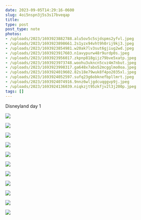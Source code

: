 ```yaml
---
date: 2023-09-05T14:29:16-0600
slug: 4oi5nspn3j5s3s17bveqap
title: 
type: post
post_type: note
photos:
- /uploads/2023/1693923882788.alu5ov5c5sjdspms2yfvl.jpeg
- /uploads/2023/1693923898661.2s1yzx94vht9h0rij9kj3.jpeg
- /uploads/2023/1693923854981.w20ak7lv3sut6gjiug2wd.jpeg
- /uploads/2023/1693923917603.n1avypurw48r9urdp0s.jpeg
- /uploads/2023/1693923956017.zkpnp818gijz79bve5xatp.jpeg
- /uploads/2023/1693923973748.woohu3ukncn5cvz4m7nbut.jpeg
- /uploads/2023/1693923998317.ga648x7abo52mcgglmo0oa.jpeg
- /uploads/2023/1693924019602.82s18e79wuk8f4po2035xl.jpeg
- /uploads/2023/1693924052597.sufq23g6obknefbpllmrt.jpeg
- /uploads/2023/1693924074916.9nnz6wljgdcuqggvp9j.jpeg
- /uploads/2023/1693924136039.niqkzjt95zkfjv2l3j200p.jpeg
tags: []
---
```

Disneyland day 1


![](/uploads/2023/1693923882788.alu5ov5c5sjdspms2yfvl.jpeg)


![](/uploads/2023/1693923898661.2s1yzx94vht9h0rij9kj3.jpeg)


![](/uploads/2023/1693923854981.w20ak7lv3sut6gjiug2wd.jpeg)


![](/uploads/2023/1693923917603.n1avypurw48r9urdp0s.jpeg)


![](/uploads/2023/1693923956017.zkpnp818gijz79bve5xatp.jpeg)


![](/uploads/2023/1693923973748.woohu3ukncn5cvz4m7nbut.jpeg)


![](/uploads/2023/1693923998317.ga648x7abo52mcgglmo0oa.jpeg)


![](/uploads/2023/1693924019602.82s18e79wuk8f4po2035xl.jpeg)


![](/uploads/2023/1693924052597.sufq23g6obknefbpllmrt.jpeg)


![](/uploads/2023/1693924074916.9nnz6wljgdcuqggvp9j.jpeg)


![](/uploads/2023/1693924136039.niqkzjt95zkfjv2l3j200p.jpeg)


